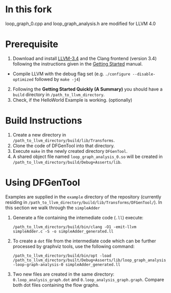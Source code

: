 # In this fork
loop_graph_0.cpp and loop_graph_analysis.h are modified for LLVM 4.0

# Prerequisite

1. Download and install [LLVM-3.4](http://www.llvm.org) and the Clang frontend (version 3.4) following the instructions given in the [Getting Started](http://llvm.org/releases/3.4/docs/GettingStarted.html) manual.
  - Compile LLVM with the debug flag set (e.g. `./configure --disable-optimized` followed by `make -j4`)
2. Following the __Getting Started Quickly (A Summary)__ you should have a `build` directory in `/path_to_llvm_directory`.
3. Check, if the HelloWorld Example is working. (optionally)


# Build Instructions

1. Create a new directory in `/path_to_llvm_directory/build/lib/Transforms`.
2. Clone the code of DFGenTool into that directory.
3. Execute `make` in the newly created directory `DFGenTool`.
4. A shared object file named `loop_graph_analysis_0.so` will be created in `/path_to_llvm_directory/build/Debug+Asserts/lib`.

# Using DFGenTool

Examples are supplied in the `example` directory of the repository (currently residing in `/path_to_llvm_directory/build/lib/Transforms/DFGenTool/`). In this section we walk through the `simpleAdder`

1. Generate a file containing the intemediate code (`.ll`) execute:
   ```
   /path_to_llvm_directory/build/bin/clang -O1 -emit-llvm simpleAdder.c -S -o simpleAdder_generated.ll
   ```
2. To create a `dot` file from the intermediate code which can be further processed by graphviz tools, use the following command:
   ```
   /path_to_llvm_directory/build/bin/opt -load  /path_to_llvm_directory/built/Debug+Asserts/lib/loop_graph_analysis_0.so -loop-graph-analysis-0 simpleAdder_generated.ll
   ```
3. Two new files are created in the same directory: `0.loop_analysis_graph.dot` and `0.loop_analysis_graph.graph`. Compare both dot files containing the flow graphs.